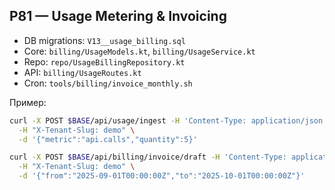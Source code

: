 ## P81 — Usage Metering & Invoicing

- DB migrations: `V13__usage_billing.sql`
- Core: `billing/UsageModels.kt`, `billing/UsageService.kt`
- Repo: `repo/UsageBillingRepository.kt`
- API: `billing/UsageRoutes.kt`
- Cron: `tools/billing/invoice_monthly.sh`

Пример:
```bash
curl -X POST $BASE/api/usage/ingest -H 'Content-Type: application/json' \
  -H "X-Tenant-Slug: demo" \
  -d '{"metric":"api.calls","quantity":5}'

curl -X POST $BASE/api/billing/invoice/draft -H 'Content-Type: application/json' \
  -H "X-Tenant-Slug: demo" \
  -d '{"from":"2025-09-01T00:00:00Z","to":"2025-10-01T00:00:00Z"}'
```
